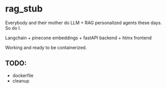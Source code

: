 # rag_stub

Everybody and their mother do LLM + RAG personalized agents these days. So do I.

Langchain + pinecone embeddings + fastAPI backend + htmx frontend

Working and ready to be containerized. 

## TODO:
 - dockerfile
 - cleanup

